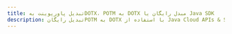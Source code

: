 ---title: تبدیل پاورپوینت بهDOTX، POTM به DOTX مبدل رایگان یا Java SDKdescription: تبدیل رایگانPOTM به DOTX با استفاده از Java Cloud APIs & SDK. همچنین اسناد Microsoft PowerPoint را در Cloud ایجاد، ویرایش و رندر کنید.---